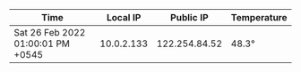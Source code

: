 | Time     | Local IP | Public IP | Temperature |
| ----------- | ----------- | ----------- | ----------- |
| Sat 26 Feb 2022 01:00:01 PM +0545      | 10.0.2.133     | 122.254.84.52  | 48.3° |
